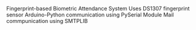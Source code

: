 Fingerprint-based Biometric Attendance System
Uses DS1307 fingerprint sensor
Arduino-Python communication using PySerial Module
Mail commpunication using SMTPLIB

